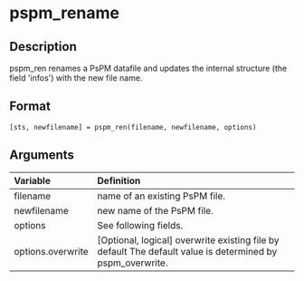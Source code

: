 # pspm_rename
## Description
pspm_ren renames a PsPM datafile and updates the internal structure (the field 'infos') with the new file name. 

## Format
`[sts, newfilename] = pspm_ren(filename, newfilename, options)`

## Arguments
| Variable | Definition |
|:--|:--|
| filename | name of an existing PsPM file. |
| newfilename | new name of the PsPM file. |
| options | See following fields. |
| options.overwrite | [Optional, logical] overwrite existing file by default The default value is determined by pspm_overwrite. |
